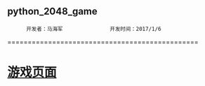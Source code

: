 python_2048_game
---------------------------------------------

          开发者：马海军               开发时间：2017/1/6

===============================================



[游戏页面](https://github.com/HaijunMa/python_2048_game/blob/master/1.jpg)
==================================================
